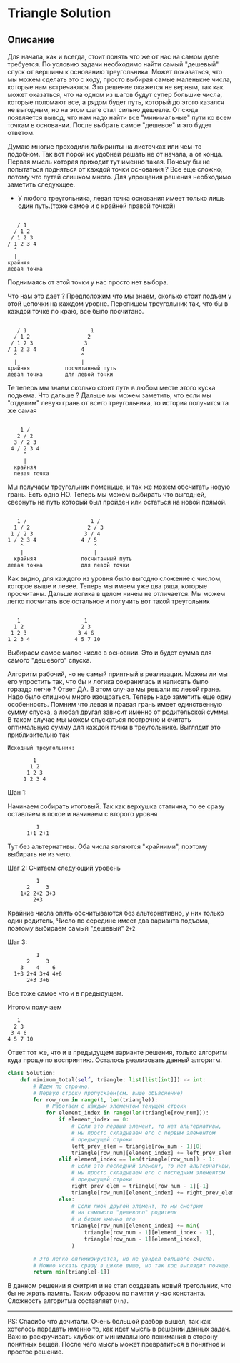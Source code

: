# Triangle Solution

## Описание

Для начала, как и всегда, стоит понять что же от нас на самом деле требуется. По условию задачи необходимо найти самый "дешевый" спуск от вершины к основанию треугольника. Может показаться, что мы можем сделать это с ходу, просто выбирая самые маленькие числа, которые нам встречаются. Это решение окажется не верным, так как может оказаться, что на одном из шагов будут супер большие числа, которые поломают все, а рядом будет путь, который до этого казался не выгодным, но на этом шаге стал сильно дешевле. От сюда появляется вывод, что нам надо найти все "минимальные" пути ко всем точкам в основании. После выбрать самое "дешевое" и это будет ответом. 

Думаю многие проходили лабиринты на листочках или чем-то подобном. Так вот порой их удобней решать не от начала, а от конца. Первая мысль которая приходит тут именно такая. Почему бы не попытаться подняться от каждой точки основания ? Все еще сложно, потому что путей слишком много. Для упрощения решения необходимо заметить следующее.

- У любого треугольника, левая точка основания имеет только лишь один путь.(тоже самое и с крайней правой точкой)

```

   / 1
  / 1 2
 / 1 2 3
/ 1 2 3 4
  ^
  |
крайняя
левая точка
```

Поднимаясь от этой точки у нас просто нет выбора. 

Что нам это дает ? Предположим что мы знаем, сколько стоит подъем у этой цепочки на каждом уровне. Перепишем треугольник так, что бы в каждой точке по краю, все было посчитано.


```

   / 1                    1
  / 1 2                  2
 / 1 2 3                3
/ 1 2 3 4              4
  ^                    ^
  |                    |
крайняя           посчитанный путь
левая точка       для левой точки
```

Те теперь мы знаем сколько стоит путь в любом месте этого куска подъема. Что дальше ? Дальше мы можем заметить, что если мы "отделим" левую грань от всего треугольника, то история получится та же самая

```

    1 /
   2 / 2
  3 / 2 3
 4 / 2 3 4
     ^
     |
  крайняя
  левая точка
```

Мы получаем треугольник поменьше, и так же можем обсчитать новую грань. Есть одно НО. Теперь мы можем выбирать что выгодней, свернуть на путь который был пройден или остаться на новой прямой.


```

   1 /                    1 /
  1 / 2                  2 / 3
 1 / 2 3                3 / 4
1 / 2 3 4              4 / 5
    ^                      ^
    |                      |
  крайняя              посчитанный путь
левая точка            для левой точки
```

Как видно, для каждого из уровня было выгодно сложение с числом, которое выше и левее. Теперь мы имеем уже два ряда, которые просчитаны. Дальше логика в целом ничем не отличается. Мы можем легко посчитать все остальное и получить вот такой треугольник

```

   1                    1
  1 2                  2 3
 1 2 3                3 4 6
1 2 3 4              4 5 7 10
```

Выбираем самое малое число в основнии. Это и будет сумма для самого "дешевого" спуска.

Алгоритм рабочий, но не самый приятный в реализации. Можем ли мы его упростить так, что бы и логика сохранилась и написать было гораздо легче ?
Ответ ДА. В этом случае мы решали по левой гране. Надо было слишком много изощраться. Теперь надо заметить еще одну особенность. Помним что левая и правая грань имеет единственную сумму спуска, а любая другая зависит именно от родительской суммы. В таком случае мы можем спускаться построчно и считать оптимальную сумму для каждой точки в треугольнике. Выглядит это приблизительно так

```
Исходный треугольник:

        1
       1 2
      1 2 3
     1 2 3 4
```

Шан 1:

Начинаем собирать итоговый. Так как верхушка статична, то ее сразу оставляем в покое и начинаем с второго уровня

```
         1
      1+1 2+1
```
Тут без альтернативы. Оба числа являются "крайними", поэтому выбирать не из чего.

Шаг 2:
Считаем следующий уровень

```
         1
      2     3
    1+2 2+2 3+3
        2+3
```

Крайние числа опять обсчитываются без альтернативно, у них только один родитель, Число по середине имеет два варианта подъема, поэтому выбираем самый "дешевый" `2+2`

Шаг 3:

```
         1
      2     3
    3    4    6
  1+3 2+4 3+4 4+6
      2+3 3+6  
```

Все тоже самое что и в предыдущем.

Итогом получаем

```
   1
  2 3
 3 4 6
4 5 7 10
```

Ответ тот же, что и в предыдущем варианте решения, только алгоритм куда проще по восприятию.
Осталось реализовать данный алгоритм.

```python
class Solution:
    def minimum_total(self, triangle: list[list[int]]) -> int:
        # Идем по строчно. 
        # Первую строку пропускаем(см. выше объяснение)
        for row_num in range(1, len(triangle)):
            # Работаем с каждым элементом текущей строки
            for element_index in range(len(triangle[row_num])):
                if element_index == 0:
                    # Если это первый элемент, то нет альтернативы,
                    # мы просто складываем его с первым элементом 
                    # предыдущей строки
                    left_prev_elem = triangle[row_num - 1][0]
                    triangle[row_num][element_index] += left_prev_elem
                elif element_index == len(triangle[row_num]) - 1:
                    # Если это последний элемент, то нет альтернативы,
                    # мы просто складываем его с последним элементом 
                    # предыдущей строки
                    right_prev_elem = triangle[row_num - 1][-1]
                    triangle[row_num][element_index] += right_prev_elem
                else:
                    # Если люой другой элемент, то мы смотрим
                    # на самомого "дешевого" родителя
                    # и берем именно его
                    triangle[row_num][element_index] += min(
                        triangle[row_num - 1][element_index - 1],
                        triangle[row_num - 1][element_index],
                    )

        # Это легко оптимизируется, но не увидел большого смысла.
        # Можно искать сразу в цикле выше, но так код выглядит почище.
        return min(triangle[-1])
```

В данном решении я схитрил и не стал создавать новый трегольник, что бы не жрать память. Таким образом по памяти у нас константа. Сложность алгоритма составляет `О(n)`.

---
PS:
Спасибо что дочитали. Очень большой разбор вышел, так как хотелось передать именно то, как идет мысль в решении данных задач. Важно раскручивать клубок от минимального понимания в сторону понятных вещей. После чего мысль может превратиться в понятное и простое решение.
